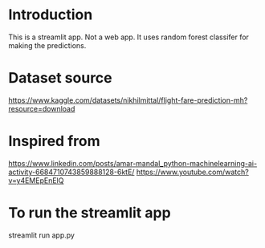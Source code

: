# Introduction
This is a streamlit app. Not a web app. It uses random forest classifer for making the predictions.

# Dataset source
https://www.kaggle.com/datasets/nikhilmittal/flight-fare-prediction-mh?resource=download

# Inspired from
https://www.linkedin.com/posts/amar-mandal_python-machinelearning-ai-activity-6684710743859888128-6ktE/
https://www.youtube.com/watch?v=y4EMEpEnElQ

# To run the streamlit app
streamlit run app.py

